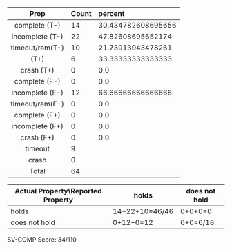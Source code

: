 
| Prop | Count | percent |
|:----:|:------|:--|
|complete   (T-)|14| 30.434782608695656 |
|incomplete (T-)|22|47.82608695652174 |
|timeout/ram(T-)|10|21.73913043478261 |
|           (T+)|6|33.33333333333333 |
|crash      (T+)|0|0.0 |
|complete   (F-)|0|0.0 |
|incomplete (F-)|12|66.66666666666666 |
|timeout/ram(F-)|0|0.0 |
|complete   (F+)|0|0.0 |
|incomplete (F+)|0|0.0 |
|crash      (F+)|0|0.0 |
|timeout        |9| |
|crash          |0| |
|Total          |64| |

| Actual Property\Reported Property | holds | does not hold |
|------------------------------------|-------|---------------|
| holds | 14+22+10=46/46 | 0+0+0=0 |
| does not hold | 0+12+0=12 | 6+0=6/18 |

SV-COMP Score: 34/110

